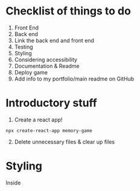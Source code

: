 # Checklist of things to do
1. Front End
2. Back end
3. Link the back end and front end
4. Testing
5. Styling
6. Considering accessibility
7. Documentation & Readme
8. Deploy game
9. Add info to my portfolio/main readme on GitHub

# Introductory stuff
1. Create a react app!
```
npx create-react-app memory-game
```
2. Delete unnecessary files & clear up files

# Styling
Inside 
